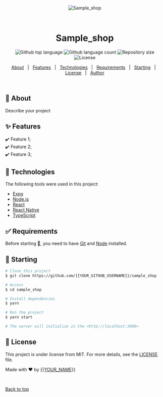 <div align="center" id="top"> 
  <img src="./.github/app.gif" alt="Sample_shop" />

  &#xa0;

  <!-- <a href="https://sample_shop.netlify.app">Demo</a> -->
</div>

<h1 align="center">Sample_shop</h1>

<p align="center">
  <img alt="Github top language" src="https://img.shields.io/github/languages/top/{{YOUR_GITHUB_USERNAME}}/sample_shop?color=56BEB8">

  <img alt="Github language count" src="https://img.shields.io/github/languages/count/{{YOUR_GITHUB_USERNAME}}/sample_shop?color=56BEB8">

  <img alt="Repository size" src="https://img.shields.io/github/repo-size/{{YOUR_GITHUB_USERNAME}}/sample_shop?color=56BEB8">

  <img alt="License" src="https://img.shields.io/github/license/{{YOUR_GITHUB_USERNAME}}/sample_shop?color=56BEB8">

  <!-- <img alt="Github issues" src="https://img.shields.io/github/issues/{{YOUR_GITHUB_USERNAME}}/sample_shop?color=56BEB8" /> -->

  <!-- <img alt="Github forks" src="https://img.shields.io/github/forks/{{YOUR_GITHUB_USERNAME}}/sample_shop?color=56BEB8" /> -->

  <!-- <img alt="Github stars" src="https://img.shields.io/github/stars/{{YOUR_GITHUB_USERNAME}}/sample_shop?color=56BEB8" /> -->
</p>

<!-- Status -->

<!-- <h4 align="center"> 
	🚧  Sample_shop 🚀 Under construction...  🚧
</h4> 

<hr> -->

<p align="center">
  <a href="#dart-about">About</a> &#xa0; | &#xa0; 
  <a href="#sparkles-features">Features</a> &#xa0; | &#xa0;
  <a href="#rocket-technologies">Technologies</a> &#xa0; | &#xa0;
  <a href="#white_check_mark-requirements">Requirements</a> &#xa0; | &#xa0;
  <a href="#checkered_flag-starting">Starting</a> &#xa0; | &#xa0;
  <a href="#memo-license">License</a> &#xa0; | &#xa0;
  <a href="https://github.com/{{YOUR_GITHUB_USERNAME}}" target="_blank">Author</a>
</p>

<br>

## :dart: About ##

Describe your project

## :sparkles: Features ##

:heavy_check_mark: Feature 1;\
:heavy_check_mark: Feature 2;\
:heavy_check_mark: Feature 3;

## :rocket: Technologies ##

The following tools were used in this project:

- [Expo](https://expo.io/)
- [Node.js](https://nodejs.org/en/)
- [React](https://pt-br.reactjs.org/)
- [React Native](https://reactnative.dev/)
- [TypeScript](https://www.typescriptlang.org/)

## :white_check_mark: Requirements ##

Before starting :checkered_flag:, you need to have [Git](https://git-scm.com) and [Node](https://nodejs.org/en/) installed.

## :checkered_flag: Starting ##

```bash
# Clone this project
$ git clone https://github.com/{{YOUR_GITHUB_USERNAME}}/sample_shop

# Access
$ cd sample_shop

# Install dependencies
$ yarn

# Run the project
$ yarn start

# The server will initialize in the <http://localhost:3000>
```

## :memo: License ##

This project is under license from MIT. For more details, see the [LICENSE](LICENSE.md) file.


Made with :heart: by <a href="https://github.com/{{YOUR_GITHUB_USERNAME}}" target="_blank">{{YOUR_NAME}}</a>

&#xa0;

<a href="#top">Back to top</a>
